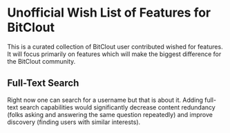 # Unofficial Wish List of Features for BitClout

This is a curated collection of BitClout user contributed wished for features. It will focus primarily on features which will make the biggest difference for the BitClout community.

## Full-Text Search
Right now one can search for a username but that is about it. Adding full-text search capabilities would significantly decrease content redundancy (folks asking and answering the same question repeatedly) and improve discovery (finding users with similar interests).

